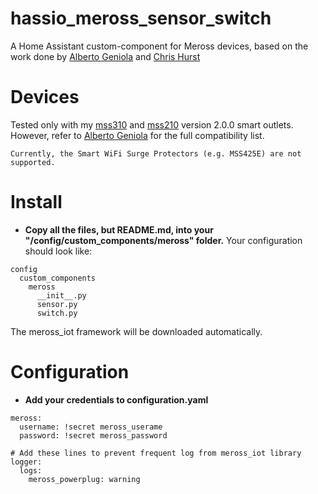 # hassio_meross_sensor_switch
A Home Assistant custom-component for Meross devices, based 
on the work done by [Alberto Geniola](https://github.com/albertogeniola/MerossIot) and [Chris Hurst](https://github.com/hurstc/hassio-meross)

Devices
============

Tested only with my [mss310](https://www.meross.com/product/6/article/) and 
[mss210](https://www.meross.com/product/3/article/) version 2.0.0 smart outlets.
However, refer to [Alberto Geniola](https://github.com/albertogeniola/MerossIot) for the full compatibility list.
```
Currently, the Smart WiFi Surge Protectors (e.g. MSS425E) are not supported.
``` 

Install
============

- **Copy all the files, but README.md, into your "/config/custom_components/meross" folder.**
Your configuration should look like:
```
config
  custom_components
    meross
      __init__.py
      sensor.py
      switch.py
```
The meross_iot framework will be downloaded automatically.

Configuration
============

- **Add your credentials to configuration.yaml**
```
meross:
  username: !secret meross_userame
  password: !secret meross_password

# Add these lines to prevent frequent log from meross_iot library
logger:
  logs:
    meross_powerplug: warning


